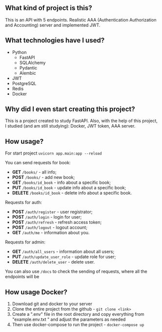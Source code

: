 ## What kind of project is this?
This is an API with 5 endpoints. Realistic AAA (Authentication Authorization and Accounting) server and implemented JWT.

## What technologies have I used?
- Python
  - FastAPI
  - SQLAlchemy
  - Pydantic
  - Alembic
- JWT
- PostgreSQL
- Redis
- Docker

## Why did I even start creating this project?
This is a project created to study FastAPI. Also, with the help of this project, I studied (and am still studying): Docker, JWT token, AAA server.

## How usage?
For start project `uvicorn app.main:app --reload`

You can send requests for book:
- **GET** `/books/` - all info;
- **POST** `/books/` - add new book;
- **GET** `/books/id_book` - info about a specific book;
- **PUT** `/books/id_book` - update info about a specific book;
- **DELETE** `/books/id_book` - delete info about a specific book.

Requests for auth:
- **POST** `/auth/register` - user registrator;
- **POST** `/auth/login` - login for user;
- **POST** `/auth/refresh` - refresh access token;
- **POST** `/auth/logout` - logout account;
- **GET** `/auth/me` - information about you.

Requests for admin:
- **GET** `/auth/all_users` - information about all users;
- **PUT** `/auth/update_user_role` - update role for user;
- **DELETE** `/auth/delete_user` - delete user.

You can also use `/docs` to check the sending of requests, where all the endpoints will be

## How usage Docker?
1. Download git and docker to your server
2. Clone the entire project from the github - `git clone <link>`
3. Create a ".env" file in the root directory and copy everything from "example.env.txt " and adjust the parameters as needed
4. Then use docker-compose to run the project - `docker-compose up`
